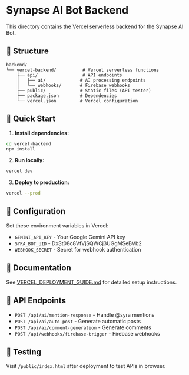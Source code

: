 # Synapse AI Bot Backend

This directory contains the Vercel serverless backend for the Synapse AI Bot.

## 📁 Structure

```
backend/
└── vercel-backend/          # Vercel serverless functions
    ├── api/                 # API endpoints
    │   ├── ai/             # AI processing endpoints
    │   └── webhooks/       # Firebase webhooks
    ├── public/             # Static files (API tester)
    ├── package.json        # Dependencies
    └── vercel.json         # Vercel configuration
```

## 🚀 Quick Start

1. **Install dependencies:**
```bash
cd vercel-backend
npm install
```

2. **Run locally:**
```bash
vercel dev
```

3. **Deploy to production:**
```bash
vercel --prod
```

## 🔧 Configuration

Set these environment variables in Vercel:
- `GEMINI_API_KEY` - Your Google Gemini API key
- `SYRA_BOT_UID` - DxSt08c8VfVjSQWCj3UGgMSeBVb2
- `WEBHOOK_SECRET` - Secret for webhook authentication

## 📖 Documentation

See [VERCEL_DEPLOYMENT_GUIDE.md](../../VERCEL_DEPLOYMENT_GUIDE.md) for detailed setup instructions.

## 🔗 API Endpoints

- `POST /api/ai/mention-response` - Handle @syra mentions
- `POST /api/ai/auto-post` - Generate automatic posts  
- `POST /api/ai/comment-generation` - Generate comments
- `POST /api/webhooks/firebase-trigger` - Firebase webhooks

## 🧪 Testing

Visit `/public/index.html` after deployment to test APIs in browser.